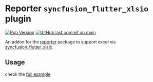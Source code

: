 # Reporter `syncfusion_flutter_xlsio` plugin
[![Pub Version](https://img.shields.io/pub/v/reporter_syncfusion_flutter_xlsio)](https://pub.dev/packages/reporter_syncfusion_flutter_xlsio)
[![GitHub last commit on main](https://img.shields.io/github/last-commit/Bdaya-Dev/reporter/main)](https://github.com/Bdaya-Dev/reporter/tree/main/packages/reporter_syncfusion_flutter_xlsio)


An addon for the [reporter](https://pub.dev/packages/reporter) package to support excel via [syncfusion_flutter_xlsio](https://pub.dev/packages/syncfusion_flutter_xlsio).

## Usage

check the [full example](../example)